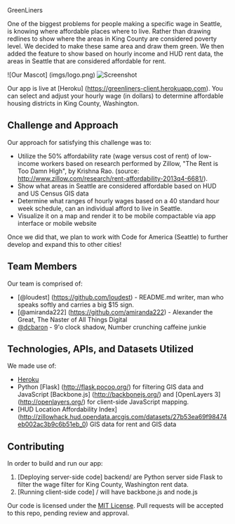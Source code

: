 GreenLiners

One of the biggest problems for people making a specific wage in Seattle, is knowing where affordable places where to live.  Rather than drawing redlines to show where the areas in King County are considered poverty level.  We decided to make these same area and draw them green.  We then added the feature to show based on hourly income and HUD rent data, the areas in Seattle that are considered affordable for rent.  

![Our Mascot] (imgs/logo.png)
![Screenshot](imgs/screenshot.jpg)

Our app is live at [Heroku] (https://greenliners-client.herokuapp.com). You can select and adjust your hourly wage (in dollars) to determine affordable housing districts in King County, Washington.

## Challenge and Approach

Our approach for satisfying this challenge was to:

- Utilize the 50% affordability rate (wage versus cost of rent) of low-income workers based on research performed by Zillow, "The Rent is Too Damn High", by Krishna Rao. (source: http://www.zillow.com/research/rent-affordability-2013q4-6681/). 
- Show what areas in Seattle are considered affordable based on HUD and US Census GIS data
- Determine what ranges of hourly wages based on a 40 standard hour week schedule, can an individual afford to live in Seattle.
- Visualize it on a map and render it to be mobile compactable via app interface or mobile website 

Once we did that, we plan to work with Code for America (Seattle) to further develop and expand this to other cities!

## Team Members

Our team is comprised of:

- [@loudest] (https://github.com/loudest) - README.md writer, man who speaks softly and carries a big $15 sign. 
- [@amiranda222] (https://github.com/amiranda222) - Alexander the Great, The Naster of All Things Digital
- [@dcbaron](http://github.com/dcbaron) - 9'o clock shadow, Number crunching caffeine junkie

## Technologies, APIs, and Datasets Utilized

We made use of:
- [Heroku](https://www.heroku.com/)
- Python [Flask] (http://flask.pocoo.org/) for filtering GIS data and JavaScript [Backbone.js] (http://backbonejs.org/) and [OpenLayers 3] (http://openlayers.org/) for client-side JavaScript mapping.
- [HUD Location Affordability Index] (http://zillowhack.hud.opendata.arcgis.com/datasets/27b53ea69f98474eb002ac3b9c6b51eb_0) GIS data for rent and GIS data

## Contributing

In order to build and run our app:

1. [Deploying server-side code] backend/ are Python server side Flask to filter the wage filter for King County, Washington rent data.
2. [Running client-side code] / will have backbone.js and node.js 

Our code is licensed under the [MIT License](LICENSE.md). Pull requests will be accepted to this repo, pending review and approval.
